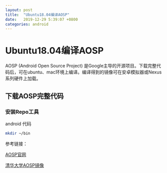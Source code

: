 ```yaml
---
layout: post
title:  "Ubuntu18.04编译AOSP"
date:   2019-12-29 5:39:07 +0800
categories: android
---
```

# Ubuntu18.04编译AOSP

AOSP (Android Open Source Project) 是Google主导的开源项目。下载完整代码后，可在ubuntu、mac环境上编译。编译得到的镜像可在安卓模拟器或Nexus系列硬件上加载。

## 下载AOSP完整代码

### 安装Repo工具

android  代码

```bash
mkdir ~/bin
```



参考链接：

[AOSP官网](https://source.android.com/setup/build/initializing)

[清华大学AOSP镜像](https://mirror.tuna.tsinghua.edu.cn/help/AOSP/)

